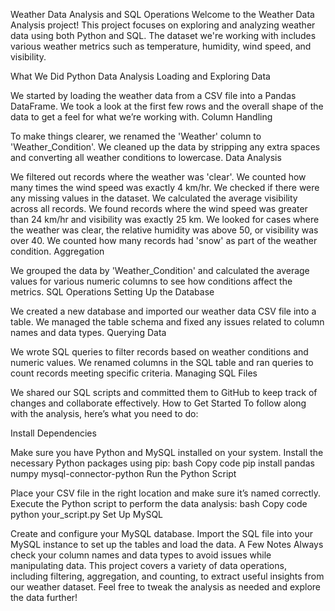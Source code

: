 Weather Data Analysis and SQL Operations
Welcome to the Weather Data Analysis project! This project focuses on exploring and analyzing weather data using both Python and SQL. The dataset we're working with includes various weather metrics such as temperature, humidity, wind speed, and visibility.

What We Did
Python Data Analysis
Loading and Exploring Data

We started by loading the weather data from a CSV file into a Pandas DataFrame.
We took a look at the first few rows and the overall shape of the data to get a feel for what we’re working with.
Column Handling

To make things clearer, we renamed the 'Weather' column to 'Weather_Condition'.
We cleaned up the data by stripping any extra spaces and converting all weather conditions to lowercase.
Data Analysis

We filtered out records where the weather was 'clear'.
We counted how many times the wind speed was exactly 4 km/hr.
We checked if there were any missing values in the dataset.
We calculated the average visibility across all records.
We found records where the wind speed was greater than 24 km/hr and visibility was exactly 25 km.
We looked for cases where the weather was clear, the relative humidity was above 50, or visibility was over 40.
We counted how many records had 'snow' as part of the weather condition.
Aggregation

We grouped the data by 'Weather_Condition' and calculated the average values for various numeric columns to see how conditions affect the metrics.
SQL Operations
Setting Up the Database

We created a new database and imported our weather data CSV file into a table.
We managed the table schema and fixed any issues related to column names and data types.
Querying Data

We wrote SQL queries to filter records based on weather conditions and numeric values.
We renamed columns in the SQL table and ran queries to count records meeting specific criteria.
Managing SQL Files

We shared our SQL scripts and committed them to GitHub to keep track of changes and collaborate effectively.
How to Get Started
To follow along with the analysis, here’s what you need to do:

Install Dependencies

Make sure you have Python and MySQL installed on your system.
Install the necessary Python packages using pip:
bash
Copy code
pip install pandas numpy mysql-connector-python
Run the Python Script

Place your CSV file in the right location and make sure it’s named correctly.
Execute the Python script to perform the data analysis:
bash
Copy code
python your_script.py
Set Up MySQL

Create and configure your MySQL database.
Import the SQL file into your MySQL instance to set up the tables and load the data.
A Few Notes
Always check your column names and data types to avoid issues while manipulating data.
This project covers a variety of data operations, including filtering, aggregation, and counting, to extract useful insights from our weather dataset.
Feel free to tweak the analysis as needed and explore the data further!
